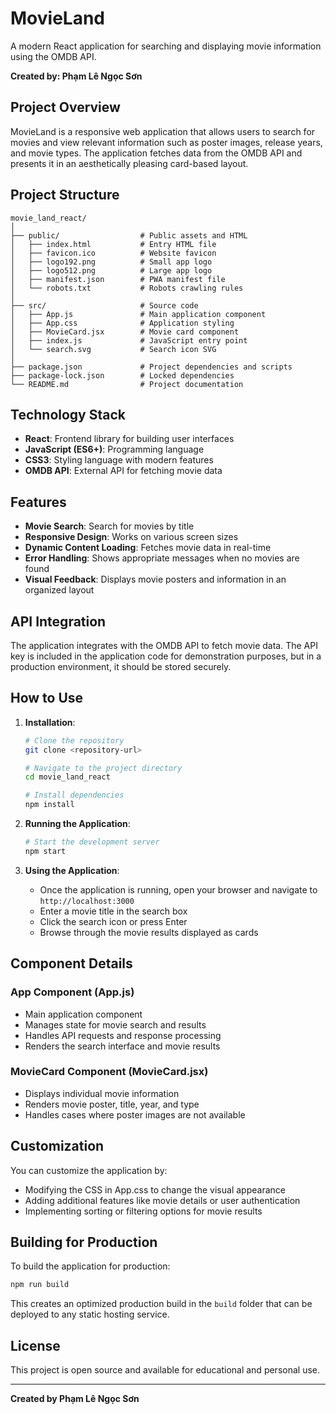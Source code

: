 # MovieLand

A modern React application for searching and displaying movie information using the OMDB API.

**Created by: Phạm Lê Ngọc Sơn**

## Project Overview

MovieLand is a responsive web application that allows users to search for movies and view relevant information such as poster images, release years, and movie types. The application fetches data from the OMDB API and presents it in an aesthetically pleasing card-based layout.

## Project Structure

```
movie_land_react/
│
├── public/                  # Public assets and HTML
│   ├── index.html           # Entry HTML file
│   ├── favicon.ico          # Website favicon
│   ├── logo192.png          # Small app logo
│   ├── logo512.png          # Large app logo
│   ├── manifest.json        # PWA manifest file
│   └── robots.txt           # Robots crawling rules
│
├── src/                     # Source code
│   ├── App.js               # Main application component
│   ├── App.css              # Application styling
│   ├── MovieCard.jsx        # Movie card component
│   ├── index.js             # JavaScript entry point
│   └── search.svg           # Search icon SVG
│
├── package.json             # Project dependencies and scripts
├── package-lock.json        # Locked dependencies
└── README.md                # Project documentation
```

## Technology Stack

- **React**: Frontend library for building user interfaces
- **JavaScript (ES6+)**: Programming language
- **CSS3**: Styling language with modern features
- **OMDB API**: External API for fetching movie data

## Features

- **Movie Search**: Search for movies by title
- **Responsive Design**: Works on various screen sizes
- **Dynamic Content Loading**: Fetches movie data in real-time
- **Error Handling**: Shows appropriate messages when no movies are found
- **Visual Feedback**: Displays movie posters and information in an organized layout

## API Integration

The application integrates with the OMDB API to fetch movie data. The API key is included in the application code for demonstration purposes, but in a production environment, it should be stored securely.

## How to Use

1. **Installation**:
   ```bash
   # Clone the repository
   git clone <repository-url>
   
   # Navigate to the project directory
   cd movie_land_react
   
   # Install dependencies
   npm install
   ```

2. **Running the Application**:
   ```bash
   # Start the development server
   npm start
   ```

3. **Using the Application**:
   - Once the application is running, open your browser and navigate to `http://localhost:3000`
   - Enter a movie title in the search box
   - Click the search icon or press Enter
   - Browse through the movie results displayed as cards

## Component Details

### App Component (App.js)
- Main application component
- Manages state for movie search and results
- Handles API requests and response processing
- Renders the search interface and movie results

### MovieCard Component (MovieCard.jsx)
- Displays individual movie information
- Renders movie poster, title, year, and type
- Handles cases where poster images are not available

## Customization

You can customize the application by:
- Modifying the CSS in App.css to change the visual appearance
- Adding additional features like movie details or user authentication
- Implementing sorting or filtering options for movie results

## Building for Production

To build the application for production:
```bash
npm run build
```

This creates an optimized production build in the `build` folder that can be deployed to any static hosting service.

## License

This project is open source and available for educational and personal use.

---

**Created by Phạm Lê Ngọc Sơn**
